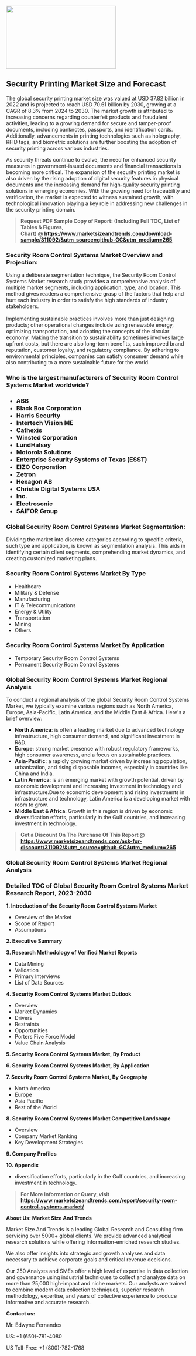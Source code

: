 <p><img class="alignnone size-medium wp-image-20088" src="https://ffe5etoiles.com/wp-content/uploads/2024/12/MST1-300x171.png" alt="" width="300" height="171" /></p><h2>Security Printing Market Size and Forecast</h2><p>The global security printing market size was valued at USD 37.82 billion in 2022 and is projected to reach USD 70.61 billion by 2030, growing at a CAGR of 8.3% from 2024 to 2030. The market growth is attributed to increasing concerns regarding counterfeit products and fraudulent activities, leading to a growing demand for secure and tamper-proof documents, including banknotes, passports, and identification cards. Additionally, advancements in printing technologies such as holography, RFID tags, and biometric solutions are further boosting the adoption of security printing across various industries.</p><p>As security threats continue to evolve, the need for enhanced security measures in government-issued documents and financial transactions is becoming more critical. The expansion of the security printing market is also driven by the rising adoption of digital security features in physical documents and the increasing demand for high-quality security printing solutions in emerging economies. With the growing need for traceability and verification, the market is expected to witness sustained growth, with technological innovation playing a key role in addressing new challenges in the security printing domain.</p></p><blockquote id="" class=""><strong>Request PDF Sample Copy of Report: (Including Full TOC, List of Tables &amp; Figures, Chart)&nbsp;@&nbsp;<strong><a href="https://www.marketsizeandtrends.com/download-sample/311092/&utm_source=github-GC&utm_medium=265" target="_blank">https://www.marketsizeandtrends.com/download-sample/311092/&utm_source=github-GC&utm_medium=265</a></strong></strong></blockquote><h3 id="" class="">Security Room Control Systems Market&nbsp;Overview and Projection:</h3><p id="" class="">Using a deliberate segmentation technique, the Security Room Control Systems Market research study provides a comprehensive analysis of multiple market segments, including application, type, and location. This method gives readers a comprehensive grasp of the factors that help and hurt each industry in order to satisfy the high standards of industry stakeholders. <br /> <br />Implementing sustainable practices involves more than just designing products; other operational changes include using renewable energy, optimizing transportation, and adopting the concepts of the circular economy. Making the transition to sustainability sometimes involves large upfront costs, but there are also long-term benefits, such improved brand reputation, customer loyalty, and regulatory compliance. By adhering to environmental principles, companies can satisfy consumer demand while also contributing to a more sustainable future for the world.</p><h3 id="" class="">Who is the largest manufacturers of&nbsp;Security Room Control Systems Market worldwide?</h3><h3 class=""><p><ul><li>ABB </li><li> Black Box Corporation </li><li> Harris Security </li><li> Intertech Vision ME </li><li> Cathexis </li><li> Winsted Corporation </li><li> LundHalsey </li><li> Motorola Solutions </li><li> Enterprise Security Systems of Texas (ESST) </li><li> EIZO Corporation </li><li> Zetron </li><li> Hexagon AB </li><li> Christie Digital Systems USA </li><li> Inc. </li><li> Electrosonic </li><li> SAIFOR Group</li></ul></p></h3><h3 id="" class="">Global&nbsp;Security Room Control Systems Market Segmentation:</h3><p id="" class="">Dividing the market into discrete categories according to specific criteria, such type and application, is known as segmentation analysis. This aids in identifying certain client segments, comprehending market dynamics, and creating customized marketing plans.</p><h3 id="" class="">Security Room Control Systems Market&nbsp;By Type</h3><p><p><ul><li>Healthcare</li><li> Military & Defense</li><li> Manufacturing</li><li> IT & Telecommunications</li><li> Energy & Utility</li><li> Transportation</li><li> Mining</li><li> Others</p></li></ul></p></p><h3 id="" class="">Security Room Control Systems Market&nbsp;By Application</h3><p class=""><p><ul><li>Temporary Security Room Control Systems</li><li> Permanent Security Room Control Systems</li></ul></p></p><h3 id="" class="">Global Security Room Control Systems Market Regional Analysis</h3><p id="" class="">To conduct a regional analysis of the global Security Room Control Systems Market, we typically examine various regions such as North America, Europe, Asia-Pacific, Latin America, and the Middle East &amp; Africa. Here's a brief overview:</p><ul><li><strong>North America</strong>: is often a leading market due to advanced technology infrastructure, high consumer demand, and significant investment in R&amp;D.</li><li><strong>Europe</strong>: strong market presence with robust regulatory frameworks, high consumer awareness, and a focus on sustainable practices.</li><li><strong>Asia-Pacific</strong>: a rapidly growing market driven by increasing population, urbanization, and rising disposable incomes, especially in countries like China and India.</li><li><strong>Latin America</strong>: is an emerging market with growth potential, driven by economic development and increasing investment in technology and infrastructure.Due to economic development and rising investments in infrastructure and technology, Latin America is a developing market with room to grow.</li><li><strong>Middle East &amp; Africa</strong>: Growth in this region is driven by economic diversification efforts, particularly in the Gulf countries, and increasing investment in technology.</li></ul><blockquote id="" class=""><strong>Get a Discount On The Purchase Of This Report @ <strong><a href="https://www.marketsizeandtrends.com/ask-for-discount/311092/&utm_source=github-GC&utm_medium=265" target="_blank">https://www.marketsizeandtrends.com/ask-for-discount/311092/&utm_source=github-GC&utm_medium=265</a></strong></strong></blockquote><h3 id="" class="">Global Security Room Control Systems Market Regional Analysis</h3><h3 id="" class="">Detailed TOC of Global Security Room Control Systems Market Research Report, 2023-2030</h3><p id="" class=""><strong>1. Introduction of the Security Room Control Systems Market</strong></p><ul><li>Overview of the Market</li><li>Scope of Report</li><li>Assumptions</li></ul><p id="" class=""><strong>2. Executive Summary</strong></p><p id="" class=""><strong>3. Research Methodology of Verified Market Reports</strong></p><ul><li>Data Mining</li><li>Validation</li><li>Primary Interviews</li><li>List of Data Sources</li></ul><p id="" class=""><strong>4. Security Room Control Systems Market Outlook</strong></p><ul><li>Overview</li><li>Market Dynamics</li><li>Drivers</li><li>Restraints</li><li>Opportunities</li><li>Porters Five Force Model</li><li>Value Chain Analysis</li></ul><p id="" class=""><strong>5. Security Room Control Systems Market, By Product</strong></p><p id="" class=""><strong>6. Security Room Control Systems Market, By Application</strong></p><p id="" class=""><strong>7. Security Room Control Systems Market, By Geography</strong></p><ul><li>North America</li><li>Europe</li><li>Asia Pacific</li><li>Rest of the World</li></ul><p id="" class=""><strong>8. Security Room Control Systems Market Competitive Landscape</strong></p><ul><li>Overview</li><li>Company Market Ranking</li><li>Key Development Strategies</li></ul><p id="" class=""><strong>9. Company Profiles</strong></p><p id="" class=""><strong>10. Appendix</strong></p><ul><li>diversification efforts, particularly in the Gulf countries, and increasing investment in technology.</li></ul><blockquote id="" class=""><strong>For More Information or Query, visit <strong><strong><a href="https://www.marketsizeandtrends.com/report/security-room-control-systems-market/" target="_blank">https://www.marketsizeandtrends.com/report/security-room-control-systems-market/</a></strong></strong></strong></blockquote><p id="" class=""><strong>About Us: Market Size And Trends</strong></p><p id="" class="">Market Size And Trends is a leading Global Research and Consulting firm servicing over 5000+ global clients. We provide advanced analytical research solutions while offering information-enriched research studies.</p><p id="" class="">We also offer insights into strategic and growth analyses and data necessary to achieve corporate goals and critical revenue decisions.</p><p id="" class="">Our 250 Analysts and SMEs offer a high level of expertise in data collection and governance using industrial techniques to collect and analyze data on more than 25,000 high-impact and niche markets. Our analysts are trained to combine modern data collection techniques, superior research methodology, expertise, and years of collective experience to produce informative and accurate research.</p><p id="" class=""><strong>Contact us:</strong></p><p id="" class="">Mr. Edwyne Fernandes</p><p id="" class="">US: +1 (650)-781-4080</p><p id="" class="">US Toll-Free: +1 (800)-782-1768</p>
